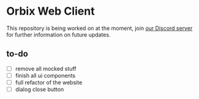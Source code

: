 # Orbix Web Client
This repository is being worked on at the moment, join [our Discord server](https://discord.gg/qhuQkGWmsE) for further information on future updates.

## to-do
- [ ] remove all mocked stuff
- [ ] finish all ui components
- [ ] full refactor of the website
- [ ] dialog close button
